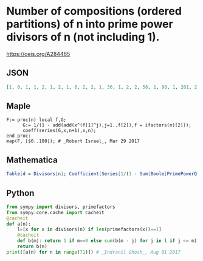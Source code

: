 # Number of compositions \(ordered partitions\) of n into prime power divisors of n \(not including 1\)\.
https://oeis.org/A284465
## JSON
```JSON
[1, 0, 1, 1, 2, 1, 2, 1, 6, 2, 2, 1, 36, 1, 2, 2, 56, 1, 90, 1, 201, 2, 2, 1, 4725, 2, 2, 20, 1085, 1, 15778, 1, 5272, 2, 2, 2, 476355, 1, 2, 2, 270084, 1, 302265, 1, 35324, 3910, 2, 1, 67279595, 2, 14047, 2, 219528, 1, 5863044, 2, 14362998, 2, 2, 1, 47466605656, 1, 2, 35662, 47350056, 2, 119762253, 1, 9479643]
```
## Maple
```Maple
F:= proc(n) local f,G;
      G:= 1/(1 - add(add(x^(f[1]^j),j=1..f[2]),f = ifactors(n)[2]));
      coeff(series(G,x,n+1),x,n);
end proc:
map(F, [$0..100]); # _Robert Israel_, Mar 29 2017
```
## Mathematica
```Mathematica
Table[d = Divisors[n]; Coefficient[Series[1/(1 - Sum[Boole[PrimePowerQ[d[[k]]]] x^d[[k]], {k, Length[d]}]), {x, 0, n}], x, n], {n, 0, 68}]
```
## Python
```Python
from sympy import divisors, primefactors
from sympy.core.cache import cacheit
@cacheit
def a(n):
    l=[x for x in divisors(n) if len(primefactors(x))==1]
    @cacheit
    def b(m): return 1 if m==0 else sum(b(m - j) for j in l if j <= m)
    return b(n)
print([a(n) for n in range(71)]) # _Indranil Ghosh_, Aug 01 2017
```
